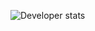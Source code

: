 ![Developer stats](https://github-readme-stats.vercel.app/api?username=soapkenobi&show_icons=true&theme=dark)
